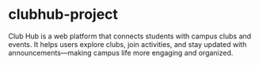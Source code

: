 # clubhub-project
Club Hub is a web platform that connects students with campus clubs and events. It helps users explore clubs, join activities, and stay updated with announcements—making campus life more engaging and organized.
